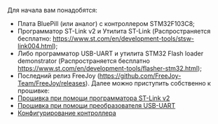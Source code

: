 Для начала вам понадобятся:
* Плата BluePill (или аналог) с контроллером STM32F103C8;
* Программатор ST-Link v2 и Утилита ST-Link (Распространяется бесплатно: https://www.st.com/en/development-tools/stsw-link004.html);
* Либо программатор  USB-UART и утилита STM32 Flash loader demonstrator (Распространяется бесплатно https://www.st.com/en/development-tools/flasher-stm32.html);
* Последний релиз FreeJoy (https://github.com/FreeJoy-Team/FreeJoy/releases).
Далее можно приступить собственно к прошивке:
* [Прошивка при помощи программатора ST-Link v2](https://github.com/FreeJoy-Team/FreeJoyConfigurator/wiki/Прошивка-при-помощи-программатора-ST-Link-v2)
* [Прошивка при помощи преобразователя USB-UART](https://github.com/FreeJoy-Team/FreeJoyConfigurator/wiki/Прошивка-при-помощи-преобразователя-USB-UART)
* [Конфигурирование контроллера](https://github.com/FreeJoy-Team/FreeJoyConfigurator/wiki/Конфигурирование-контроллера)